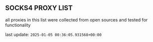 ## SOCKS4 PROXY LIST

all proxies in this list were collected from open sources and tested for functionality

last update: `2025-01-05 00:36:05.931568+00:00`